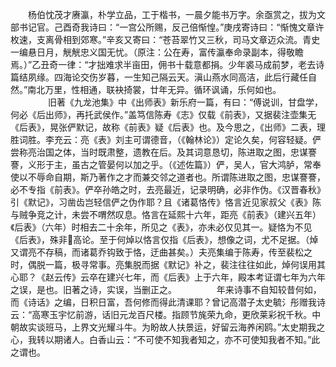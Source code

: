 <!-- { "loadSidebar": true } -->
　　杨伯忱茂才赓瀛，朴学立品，工于楷书，一晨夕能书万字。余亟赏之，拔为文部书记官。己酉奇我诗曰：“一宫公所赐，反己倍惭惶。”庚戌寄诗曰：“惭愧文章许枚速，支离骨相到郊寒。”辛亥又寄曰：“苍苔翠竹又三秋，司马文章迈众流。青史一编悬日月，觥觥忠义国无忧。（原注：公在寿，富传瀛奉命录副本，得敬瞻焉。）”乙丑奇一律：“才拙难求半亩田，佣书十载意都捐。少年裘马成前梦，老去诗篇结夙缘。四海论交伤岁暮，一生知己隔云天。滇山燕水同高洁，此后行藏任自然。”南北万里，性相通，联袂掎裳，廿年无异。循环讽诵，乐何如也。
　　
　　旧著《九龙池集》中《出师表》新乐府一篇，有曰：“傅说训，甘盘学，何必《后出师》，再托武侯作。”盖笃信陈寿《志》仅载《前表》，又据裴注壶集无《后表》，晃张俨默记，故称《前表》疑《后表》也。及今思之，《出师》二表，理胜词胜。李充云：亮《表》刘主可谓德音，（《翰林论》）定论久矣，何容轻疑。俨尝称亮治国之体，当时既肃整，遗教在后。及其词意恳切，陈进取之图，忠谋謇謇，义形于主，虽古之管晏何以加之乎。（《述佐篇》）俨，吴人，官大鸿胪，常奉使以不辱命自期，斯乃著作之才而兼交邻之道者也。所谓陈进取之图，忠谋謇謇，必不专指《前表》。俨卒孙皓之时，去亮最近，记录明确，必非作伪。《汉晋春秋》引《默记》，习凿齿岂轻信俨之伪作耶？且《诸葛恪传》恪言近见家叔父《表》陈与贼争竞之计，未尝不喟然叹息。恪言在延熙十六年，距亮《前表》（建兴五年）《后表》（六年）时相去二十余年，所见之《表》，亦未必仅见其一。疑恪为不见《后表》，殊非高论。至于何焯以恪言仅指《后表》，想像之词，尤不足据。（焯又谓亮不存稿，而诸葛乔钩致于恪，迂曲甚矣。）夫亮集编于陈寿，传至裴松之时，偶脱一篇，极寻常事。亮集脱而据《默记》补之，裴注往往如此，焯何误用其心耶？《赵云传》云卒在建兴七年，而《后表》上于六年，殿本考证谓七年为六年之误，是也。旧著之诗，实误，当删正之。
　　
　　年来诗事不自知较昔何如，而《诗话》之编，日积日富，吾何修而得此清课耶？曾记高潜子太史毓氵彤赠我诗云：“高寒玉宇忆前游，话旧元龙百尺楼。指顾节旄荣九命，更欣莱彩祝千秋。中朝故实谈班马，上界文光耀斗牛。为盼故人扶景运，好留云海养闲鸥。”太史期我之心，我转以期诸人。白香山云：“不可使不知我者知之，亦不可使知我者不知。”此之谓也。
　　



